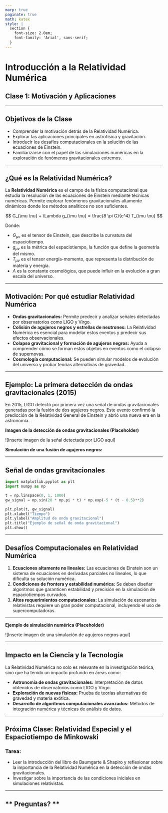 ```yaml
---
marp: true
paginate: true
math: katex
style: |
  section {
    font-size: 2.0em;
    font-family: 'Arial', sans-serif;
  }
---
```


# **Introducción a la Relatividad Numérica**
## Clase 1: Motivación y Aplicaciones

---

## **Objetivos de la Clase**

- Comprender la motivación detrás de la Relatividad Numérica.
- Explorar las aplicaciones principales en astrofísica y gravitación.
- Introducir los desafíos computacionales en la solución de las ecuaciones de Einstein.
- Familiarizarse con el papel de las simulaciones numéricas en la exploración de fenómenos gravitacionales extremos.

---

## **¿Qué es la Relatividad Numérica?**

La **Relatividad Numérica** es el campo de la física computacional que estudia la resolución de las ecuaciones de Einstein mediante técnicas numéricas. Permite explorar fenómenos gravitacionales altamente dinámicos donde los métodos analíticos no son suficientes.

$$
G_{\mu \nu} + \Lambda g_{\mu \nu} = \frac{8 \pi G}{c^4} T_{\mu \nu}
$$

Donde:
- $G_{\mu \nu}$ es el tensor de Einstein, que describe la curvatura del espaciotiempo.
- $g_{\mu \nu}$ es la métrica del espaciotiempo, la función que define la geometría del mismo.
- $T_{\mu \nu}$ es el tensor energía-momento, que representa la distribución de materia y energía.
- $\Lambda$ es la constante cosmológica, que puede influir en la evolución a gran escala del universo.

---

## **Motivación: Por qué estudiar Relatividad Numérica**

- **Ondas gravitacionales:** Permite predecir y analizar señales detectadas por observatorios como LIGO y Virgo.
- **Colisión de agujeros negros y estrellas de neutrones:** La Relatividad Numérica es esencial para modelar estos eventos y predecir sus efectos observacionales.
- **Colapso gravitacional y formación de agujeros negros:** Ayuda a comprender cómo se forman estos objetos en eventos como el colapso de supernovas.
- **Cosmología computacional:** Se pueden simular modelos de evolución del universo y probar teorías alternativas de gravedad.

---

## **Ejemplo: La primera detección de ondas gravitacionales (2015)**

En 2015, LIGO detectó por primera vez una señal de ondas gravitacionales generadas por la fusión de dos agujeros negros. Este evento confirmó la predicción de la Relatividad General de Einstein y abrió una nueva era en la astronomía.

**Imagen de la detección de ondas gravitacionales (Placeholder)**

![Inserte imagen de la señal detectada por LIGO aquí] <!-- TODO: Agregar imagen real -->

**Simulación de una fusión de agujeros negros:**

---

## **Señal de ondas gravitacionales**

```python
import matplotlib.pyplot as plt
import numpy as np

t = np.linspace(0, 1, 1000)
gw_signal = np.sin(20 * np.pi * t) * np.exp(-5 * (t - 0.5)**2)

plt.plot(t, gw_signal)
plt.xlabel("Tiempo")
plt.ylabel("Amplitud de onda gravitacional")
plt.title("Ejemplo de señal de onda gravitacional")
plt.show()
```

---

## **Desafíos Computacionales en Relatividad Numérica**

1. **Ecuaciones altamente no lineales:** Las ecuaciones de Einstein son un sistema de ecuaciones en derivadas parciales no lineales, lo que dificulta su solución numérica.
2. **Condiciones de frontera y estabilidad numérica:** Se deben diseñar algoritmos que garanticen estabilidad y precisión en la simulación de espaciotiempos curvados.
3. **Altos requerimientos computacionales:** La simulación de escenarios relativistas requiere un gran poder computacional, incluyendo el uso de supercomputadoras.

---
**Ejemplo de simulación numérica (Placeholder)**

![Inserte imagen de una simulación de agujeros negros aquí] <!-- TODO: Agregar imagen real -->

---

## **Impacto en la Ciencia y la Tecnología**

La Relatividad Numérica no solo es relevante en la investigación teórica, sino que ha tenido un impacto profundo en áreas como:

- **Astronomía de ondas gravitacionales:** Interpretación de datos obtenidos de observatorios como LIGO y Virgo.
- **Exploración de nuevas físicas:** Prueba de teorías alternativas de gravedad y materia exótica.
- **Desarrollo de algoritmos computacionales avanzados:** Métodos de integración numérica y técnicas de análisis de datos.

---

## **Próxima Clase: Relatividad Especial y el Espaciotiempo de Minkowski**

### **Tarea:**
- Leer la introducción del libro de Baumgarte & Shapiro y reflexionar sobre la importancia de la Relatividad Numérica en la detección de ondas gravitacionales.
- Investigar sobre la importancia de las condiciones iniciales en simulaciones relativistas.

---

## ** Preguntas? **


